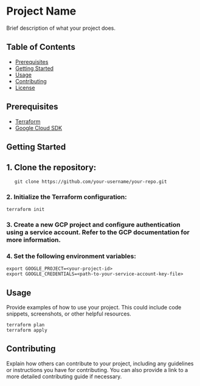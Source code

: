 # Project Name

Brief description of what your project does.

## Table of Contents

- [Prerequisites](#prerequisites)
- [Getting Started](#getting-started)
- [Usage](#usage)
- [Contributing](#contributing)
- [License](#license)

## Prerequisites

- [Terraform](https://www.terraform.io/downloads.html)
- [Google Cloud SDK](https://cloud.google.com/sdk/docs/install)

## Getting Started

## 1. Clone the repository:

```
   git clone https://github.com/your-username/your-repo.git
```

### 2. Initialize the Terraform configuration:

```
terraform init
```

### 3. Create a new GCP project and configure authentication using a service account. Refer to the GCP documentation for more information.

### 4. Set the following environment variables:
```
export GOOGLE_PROJECT=<your-project-id>
export GOOGLE_CREDENTIALS=<path-to-your-service-account-key-file>
```

## Usage
Provide examples of how to use your project. This could include code snippets, screenshots, or other helpful resources.

```
terraform plan
terraform apply
```
## Contributing
Explain how others can contribute to your project, including any guidelines or instructions you have for contributing. You can also provide a link to a more detailed contributing guide if necessary.